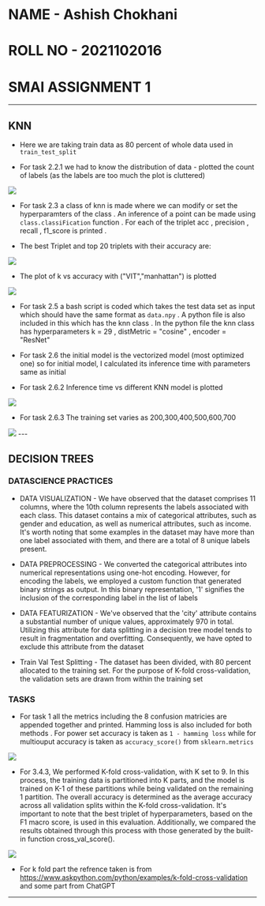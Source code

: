 # NAME - Ashish Chokhani

# ROLL NO - 2021102016

# SMAI ASSIGNMENT 1

---

## KNN

- Here we are taking train data as 80 percent of whole data used in `train_test_split`

- For task 2.2.1 we had to know the distribution of data - plotted the count of labels (as the labels are too much the plot is cluttered)

<img src="./2.2.1.png">

- For task 2.3 a class of knn is made where we can modify or set the hyperparamters of the class . An inference of a point can be made using `class.classiFication` function . For each of the triplet acc , precision , recall , f1_score is printed .

- The best Triplet and top 20 triplets with their accuracy are:
<img src="./2.4.2.png">

- The plot of k vs accuracy with ("VIT","manhattan") is plotted

<img src="./2.4.3.png">

- For task 2.5 a bash script is coded which takes the test data set as input which should have the same format as `data.npy` . A python file is also included in this which has the knn class . In the python file the knn class has hyperparameters k = 29 , distMetric = "cosine" , encoder = "ResNet"

- For task 2.6 the initial model is the vectorized model (most optimized one) so for initial model, I calculated its inference time with parameters same as initial 

- For task 2.6.2 Inference time vs different KNN model is plotted

<img src="./2.6.2.png">

- For task 2.6.3 The training set varies as 200,300,400,500,600,700

<img src="./2.6.3.png">
---

## DECISION TREES

### DATASCIENCE PRACTICES

- DATA VISUALIZATION - We have observed that the dataset comprises 11 columns, where the 10th column represents the labels associated with each class. This dataset contains a mix of categorical attributes, such as gender and education, as well as numerical attributes, such as income. It's worth noting that some examples in the dataset may have more than one label associated with them, and there are a total of 8 unique labels present.

- DATA PREPROCESSING - We converted the categorical attributes into numerical representations using one-hot encoding. However, for encoding the labels, we employed a custom function that generated binary strings as output. In this binary representation, '1' signifies the inclusion of the corresponding label in the list of labels 

- DATA FEATURIZATION - We've observed that the 'city' attribute contains a substantial number of unique values, approximately 970 in total. Utilizing this attribute for data splitting in a decision tree model tends to result in fragmentation and overfitting. Consequently, we have opted to exclude this attribute from the dataset

- Train Val Test Splitting - The dataset has been divided, with 80 percent allocated to the training set. For the purpose of K-fold cross-validation, the validation sets are drawn from within the training set

### TASKS

- For task 1 all the metrics including the 8 confusion matricies are appended together and printed. Hamming loss is also included for both methods . For power set accuracy is taken as `1 - hamming loss` while for multiouput accuracy is taken as `accuracy_score()` from `sklearn.metrics`

<img src="./3.4.2.png">

- For 3.4.3, We performed K-fold cross-validation, with K set to 9. In this process, the training data is partitioned into K parts, and the model is trained on K-1 of these partitions while being validated on the remaining 1 partition. The overall accuracy is determined as the average accuracy across all validation splits within the K-fold cross-validation. It's important to note that the best triplet of hyperparameters, based on the F1 macro score, is used in this evaluation. Additionally, we compared the results obtained through this process with those generated by the built-in function cross_val_score().

<img src="./3.4.3.png">

- For k fold part the refrence taken is from https://www.askpython.com/python/examples/k-fold-cross-validation
and some part from ChatGPT

---
